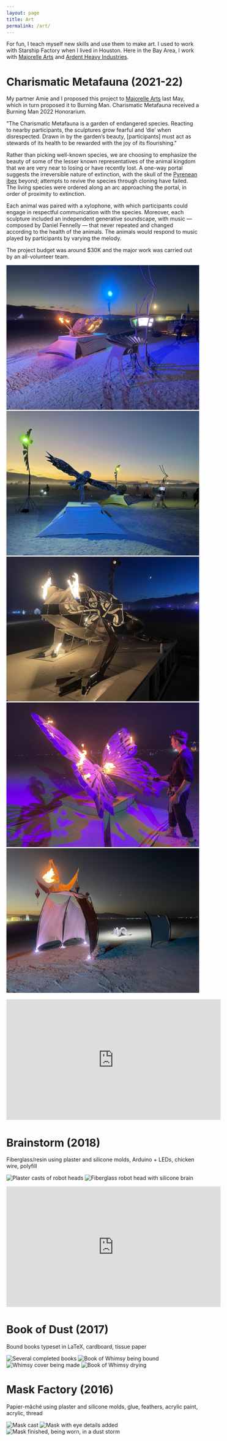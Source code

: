 ```yaml
---
layout: page
title: Art
permalink: /art/
---
```


For fun, I teach myself new skills and use them to make art. I used to work with Starship Factory when I lived in Houston. Here in the Bay Area, I work with [Majorelle Arts](https://www.facebook.com/majorellearts/) and [Ardent Heavy Industries](http://www.ardentheavyindustries.com).

# Charismatic Metafauna (2021-22)

My partner Amie and I proposed this project to [Majorelle Arts](https://www.majorellearts.com) last May, which in turn proposed it to Burning Man. Charismatic Metafauna received a Burning Man 2022 Honorarium.

"The Charismatic Metafauna is a garden of endangered species. Reacting to nearby participants, the sculptures grow fearful and ‘die’ when disrespected. Drawn in by the garden’s beauty, [participants] must act as stewards of its health to be rewarded with the joy of its flourishing."

Rather than picking well-known species, we are choosing to emphasize the beauty of some of the lesser known representatives of the animal kingdom that we are very near to losing or have recently lost. A one-way portal suggests the irreversible nature of extinction, with the skull of the [Pyrenean ibex](https://en.wikipedia.org/wiki/Pyrenean_ibex) beyond; attempts to revive the species through cloning have failed. The living species were ordered along an arc approaching the portal, in order of proximity to extinction.

Each animal was paired with a xylophone, with which participants could engage in respectful communication with the species. Moreover, each sculpture included an independent generative soundscape, with music &mdash; composed by Daniel Fennelly &mdash; that never repeated and changed according to the health of the animals. The animals would respond to music played by participants by varying the melody.

The project budget was around $30K and the major work was carried out by an all-volunteer team.

![Fly Ranch pyrg](/assets/art/pyrg.jpg)
![Spotted owl](/assets/art/owl.jpg)
![Houston toad](/assets/art/toad.jpg)
![Simon's swallowtail butterfly](/assets/art/butterfly.jpg)
![Pyrenean ibex](/assets/art/ibex.jpg)

<iframe width="560" height="315" src="https://youtube.com/embed/eQVhj1QKVJQ" title="YouTube video player" frameborder="0" allow="accelerometer; autoplay; clipboard-write; encrypted-media; gyroscope; picture-in-picture" allowfullscreen></iframe>

# Brainstorm (2018)

Fiberglass/resin using plaster and silicone molds, Arduino + LEDs, chicken wire, polyfill

![Plaster casts of robot heads](/assets/art/plaster_robot_heads.jpg)
![Fiberglass robot head with silicone brain](/assets/art/robot_brains.jpg)

<iframe width="560" height="315" src="https://www.youtube.com/embed/lgXNUdyDFpk" title="YouTube video player" frameborder="0" allow="accelerometer; autoplay; clipboard-write; encrypted-media; gyroscope; picture-in-picture" allowfullscreen></iframe>

# Book of Dust (2017)

Bound books typeset in LaTeX, cardboard, tissue paper

![Several completed books](/assets/art/books.jpg)
![Book of Whimsy being bound](/assets/art/whimsy_binding.jpg)
![Whimsy cover being made](/assets/art/whimsy_book_cover.jpg)
![Book of Whimsy drying](/assets/art/whimsy_book.jpg)

# Mask Factory (2016)

Papier-mâché using plaster and silicone molds, glue, feathers, acrylic paint, acrylic, thread

![Mask cast](/assets/art/mask_sundial.jpg)
![Mask with eye details added](/assets/art/mask_eyes.jpg)
![Mask finished, being worn, in a dust storm](/assets/art/mask_man.jpg)


